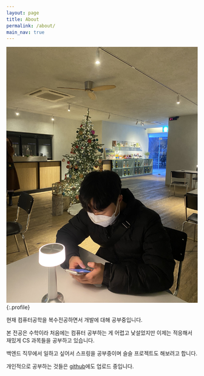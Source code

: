 ```yaml
---
layout: page
title: About
permalink: /about/
main_nav: true
---
```


![](/assets/profile.JPG "Profile Picture"){:.profile}

현재 컴퓨터공학을 복수전공하면서 개발에 대해 공부중입니다.

본 전공은 수학이라 처음에는 컴퓨터 공부하는 게 어렵고 낯설었지만 이제는 적응해서
재밌게 CS 과목들을 공부하고 있습니다.

백엔드 직무에서 일하고 싶어서 스프링을 공부중이며 슬슬 프로젝트도 해보려고 합니다.

개인적으로 공부하는 것들은 [github](https://github.com/iceprins)에도 업로드 중입니다.



[centrarium]: https://github.com/bencentra/centrarium
[bencentra]: http://bencentra.com
[jekyll]: https://github.com/jekyll/jekyll
